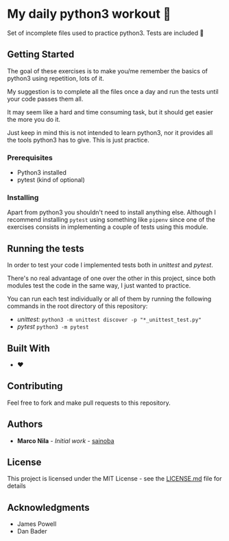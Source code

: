 # My daily python3 workout 💪

Set of incomplete files used to practice python3. Tests are included 🎉

## Getting Started

The goal of these exercises is to make you/me remember the basics of python3 using repetition, lots of it.

My suggestion is to complete all the files once a day and run the tests until your code passes them all.

It may seem like a hard and time consuming task, but it should get easier the more you do it.

Just keep in mind this is not intended to learn python3, nor it provides all the tools python3 has to give. This is just practice.

### Prerequisites

- Python3 installed
- pytest (kind of optional)

### Installing

Apart from python3 you shouldn't need to install anything else. Although I recommend installing `pytest` using something like `pipenv` since one of the exercises consists in implementing a couple of tests using this module.

## Running the tests
In order to test your code I implemented tests both in *unittest* and *pytest*.

There's no real advantage of one over the other in this project, since both modules test the code in the same way, I just wanted to practice.

You can run each test individually or all of them by running the following commands in the root directory of this repository:
- *unittest:* `python3 -m unittest discover -p "*_unittest_test.py"`
- *pytest* `python3 -m pytest`

## Built With

* ♥️

## Contributing

Feel free to fork and make pull requests to this repository.

## Authors

* **Marco Nila** - *Initial work* - [sainoba](https://github.com/sainoba)

## License

This project is licensed under the MIT License - see the [LICENSE.md](LICENSE.md) file for details

## Acknowledgments

* James Powell
* Dan Bader
